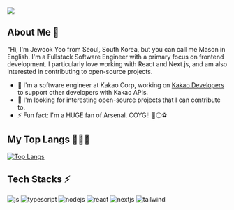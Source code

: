 <img src="https://capsule-render.vercel.app/api?type=rounded&color=fe9600&section=header&fontSize=36&text=Hello%20World!&fontColor=ffffff&animation=fadeIn" />

## About Me 👋
"Hi, I'm Jewook Yoo from Seoul, South Korea, but you can call me Mason in English.
I'm a Fullstack Software Engineer with a primary focus on frontend development.
I particularly love working with React and Next.js, and am also interested in contributing to open-source projects.

- 🔭 I'm a software engineer at Kakao Corp, working on [Kakao Developers](https://developers.kakao.com/) to support other developers with Kakao APIs.
- 👯 I'm looking for interesting open-source projects that I can contribute to.
- ⚡ Fun fact: I'm a HUGE fan of Arsenal. COYG!! 🔴⚪️⚽️

## My Top Langs 🧑🏻‍💻
[![Top Langs](https://github-readme-stats.vercel.app/api/top-langs/?username=honuuk)](https://github.com/anuraghazra/github-readme-stats)

## Tech Stacks ⚡️
![js](https://img.shields.io/badge/JavaScript-F7DF1E?style=for-the-badge&logo=JavaScript&logoColor=white)
![typescript](https://img.shields.io/badge/TypeScript-007ACC?style=for-the-badge&logo=typescript&logoColor=white)
![nodejs](https://img.shields.io/badge/Node.js-43853D?style=for-the-badge&logo=node.js&logoColor=white)
![react](https://img.shields.io/badge/React-20232A?style=for-the-badge&logo=react&logoColor=61DAFB)
![nextjs](https://img.shields.io/badge/Next.js-000?logo=nextdotjs&logoColor=fff&style=for-the-badge)
![tailwind](https://img.shields.io/badge/Tailwind_CSS-38B2AC?style=for-the-badge&logo=tailwind-css&logoColor=white)

